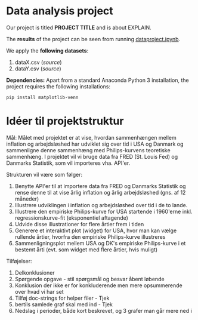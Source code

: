 # Data analysis project

Our project is titled **PROJECT TITLE** and is about EXPLAIN.

The **results** of the project can be seen from running [dataproject.ipynb](dataproject.ipynb).

We apply the **following datasets**:

1. dataX.csv (*source*) 
1. dataY.csv (*source*)

**Dependencies:** Apart from a standard Anaconda Python 3 installation, the project requires the following installations:

``pip install matplotlib-venn``

# Idéer til projektstruktur
Mål: Målet med projektet er at vise, hvordan sammenhængen mellem inflation og arbejdsløshed har udviklet sig over tid i USA og Danmark og sammenligne denne sammenhæng med Philips-kurvens teoretiske sammenhæng. I projektet vil vi bruge data fra FRED (St. Louis Fed) og Danmarks Statistik, som vil importeres vha. API'er.

Strukturen vil være som følger:
1) Benytte API'er til at importere data fra FRED og Danmarks Statistik og rense denne til at vise årlig inflation og årlig arbejdsløshed (gns. af 12 måneder)
2) Illustrere udviklingen i inflation og arbejdsløshed over tid i de to lande.
3) Illustrere den empiriske Philips-kurve for USA startende i 1960'erne inkl. regressionskurve-fit (eksponentiel aftagende)
4) Udvide disse illustrationer for flere årtier frem i tiden
5) Generere et interaktivt plot (widget) for USA, hvor man kan vælge rullende årtier, hvorfra den empiriske Philips-kurve illustreres
6) Sammenligningsplot mellem USA og DK's empiriske Philips-kurve i et bestemt årti (evt. som widget med flere årtier, hvis muligt)


Tilføjelser:
1) Delkonklusioner
2) Spørgende opgave - stil spørgsmål og besvar åbent løbende
3) Konklusion der ikke er for konkluderende men mere opsummerende over hvad vi har set
4) Tilføj doc-strings for helper filer - Tjek
5) bertils samlede graf skal med ind - Tjek
6) Nedslag i perioder, både kort beskrevet, og 3 grafer man går mere ned i